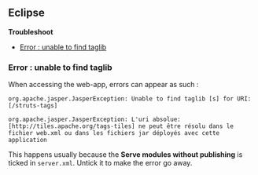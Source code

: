 ## Eclipse

**Troubleshoot**
* [Error : unable to find taglib](#error-unable-to-find-taglib)

### Error : unable to find taglib
When accessing the web-app, errors can appear as such :

```
org.apache.jasper.JasperException: Unable to find taglib [s] for URI: [/struts-tags]
```

```
org.apache.jasper.JasperException: L'uri absolue: [http://tiles.apache.org/tags-tiles] ne peut être résolu dans le fichier web.xml ou dans les fichiers jar déployés avec cette application
```

This happens usually because the **Serve modules without publishing** is ticked in `server.xml`. Untick it to make the error go away.
